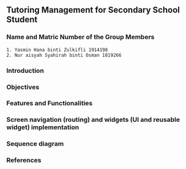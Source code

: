 ## Tutoring Management for Secondary School Student

### Name and Matric Number of the Group Members
    1. Yasmin Hana binti Zulkifli 1914198
    2. Nur aisyah Syahirah binti Osman 1819266

### Introduction

### Objectives

### Features and Functionalities

### Screen navigation (routing) and widgets (UI and reusable widget) implementation

### Sequence diagram

### References
